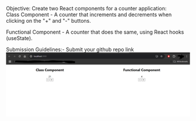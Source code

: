 Objective: Create two React components for a counter application:  
Class Component - A counter that increments and decrements when clicking on the "+" and "-" buttons.  


Functional Component - A counter that does the same, using React hooks (useState).  

Submission Guidelines:- Submit your github repo link  
![alt text](image.png)